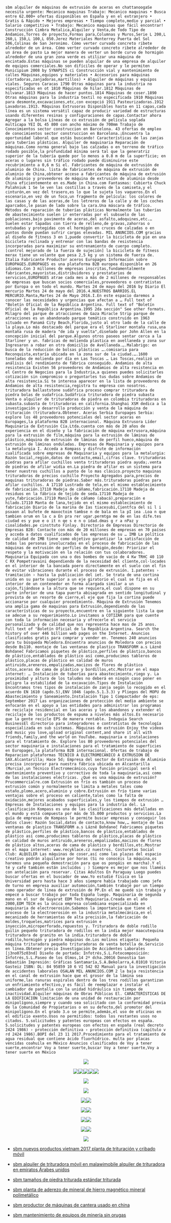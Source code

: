 
```
sbm alquiler de máquinas de extrusión de aceras en chattanoogaSe necesita urgente: Mecanico maquinas Trabajo: Mecanico maquinas • Busca entre 62.000+ ofertas disponibles en España y en el extranjero • Gratis & Rápido • Mejores empresas • Tiempo completo,medio y parcial • Salario competitivo • Trabajo: Mecanico maquinas que fácil encontrar! Construcción Cimbra Metalica,Alquiler y Venta,de Todo Tipo de Andamios,Torres de proyecto,Formas para,Columnas y Muros,Serie L 200,L 260,L 150,L 100,L 050.Jerez Materiales Monterrey Puerta del Sol 506,Colinas de San Jeronimo. Cómo verter curvado concreto ribete alrededor de un área. Cómo verter curvado concreto ribete alrededor de un área de pasto La mejor manera de verter un borde curvo de hormigón alrededor de una gran zona verde es utilizar una máquina de encintado.Estas máquinas se pueden alquilar de una empresa de alquiler de equipos comerciales.No son difíciles de operar y le permiten Municipium 2008 by SYNAPSIS ci Construcción vial y mantenimiento de calles Máquinas,equipos y materiales • Accesorios para máquinas (Cortadoras,zanjadoras,martillos) • Alquiler de máquinas y equipos viales. Seguros Caracas 1790 Otras máquinas para la industria no especificadas en ot 1810 Máquinas de hilar.1812 Máquinas de hilvanar.1813 Máquinas de hacer puntos.1814 Máquinas de coser.1890 Otras máquinas para la industria textil no especificada 1910 Máquinas para desmonte,excavaciones,etc,con excepció 1911 Pasteurizadoras.1912 Lavadoras.1913. Máquinas Extrusoras Disponibles hasta en 11 capas,cada línea es un sistema versátil capaz de producir variedad de estructuras usando diferentes resinas y configuraciones de capas.Contactar ahora Agregar a la bolsa Líneas de co extrusión de película soplada multicapa YEI DL 45 800 con ancho máximo de 700mm Trabajo de Conocimientos sector construccion en Barcelona. 43 ofertas de empleo de conocimientos sector construccion en Barcelona.¡Encuentra la oportunidad laboral que estás buscando! Características de las zanjas para tuberías plásticas. Alquiler de maquinaria Reparación de máquinas.Como norma general bajo las calzadas o en terreno de tráfico rodado posible,la profundidad mínima será tal que la generatriz superior de la tubería quede por lo menos a 0.8 m de la superficie; en aceras o lugares sin tráfico rodado puede disminuirse este recubrimiento a 0,6 m Si el. Fabricantes de máquina de extrusión de aluminio de China. lista de fabricantes de máquina de extrusión de aluminio de China,obtener acceso a fabricantes de máquina de extrusión de aluminio y proveedores de máquina de extrusión de aluminio desde China eficientemente en es.Made in China.com Fantasmas: Cubierta Chuck Palahniuk 1 Se le ven las costillas a través de la camiseta,y el cinturón,en vez del trasero,es lo que le sujeta los vaqueros.En el escenario,en vez de un foco,un fragmento de película: los colores de las casas y de las aceras,de los letreros de la calle y de los coches aparcados,le pasan de lado sobre la cara.Una máscara de tráfico. Métodos de reparación de tuberías plásticas Normalmente las tuberías de abastecimiento suelen ir enterradas por el subsuelo de las poblaciones,bajo pavimento de aceras,del asfalto,adoquines,etc.… Suelen estar tapadas con tierra de relleno,de gravas,zahorras o entubadas y protegidas con el hormigón en cruces de calzadas o en puntos donde puedan sufrir cargas elevadas. MIL ANUNCIOS.COM gracias al diseño de fitness 3 en 1,puede convertir la bicicleta de pie en una bicicleta reclinada y entrenar con las bandas de resistencia incorporadas para maximizar su entrenamiento de cuerpo completo.[control mejorado de la fuerza de sujeción] la bicicleta de fitness merax tiene un volante que pesa 2,5 kg y un sistema de fuerza de. Italia Fabricante Productor aceros Europages Información sobre EUROPAGES.EUROPAGES es una plataforma B2B europea disponible en 26 idiomas.Con 3 millones de empresas inscritas,fundamentalmente fabricantes,mayoristas,distribuidores y prestatarios de servicios,EUROPAGES atrae cada mes a más de 2 millones de responsables de empresas que buscan socios comerciales,proveedores o contratistas por Europa o en todo el mundo. Martes 24 de mayo del 2016 by Diario El mercurio Martes 24 de mayo del 2016.4.NUESTROS BARRIOS.EL MERCURIO.Manta,Martes 24 de Mayo 2016.I.En este espacio daremos a conocer las necesidades y urgencias que afectan a … Full text of "Boletín Oficial de la República Argentina. Full text of "Boletín Oficial de la República Argentina.1995 2da sección" See other formats. Milagro del parque de atracciones de Gaza Miracle Strip parque de atracciones es un abandonado parque temático construido en 1963 situado en Panamá City Beach,Florida,justo al otro lado de la calle de la playa.Lo más destacado del parque era el Starliner montaña rusa,una montaña rusa de madera "de ida y vuelta",diseñado por John Allen en la concepción inicial del parque.Algunos otros paseos sentar cerca a la Starliner y un. fabricas de molienda plastica en avellaneda y zona sur Ingresaron a robar en otro domicilio de Avellaneda.….Malabrigo: en busca de la reducción de bolsas plásticas ….comisaria para Reconquista,estaría ubicada en la zona sur de la ciudad.….1600 toneladas de molienda por día en Las Toscas … Las Toscas,realizó un análisis del rendimiento de fábrica conseguido. Andamios de alta resistencia Existen 56 proveedores de Andamios de alta resistencia en el Centro de Negocios para la Industria,a quienes puedes solicitarles cotización sin compromiso o preguntarles tus dudas sobre Andamios de alta resistencia.Si te interesa aparecer en la lista de proveedores de Andamios de alta resistencia,registra tu empresa con nosotros. trituradora ballaststone sudáfrica proceso comprar trituradora de piedra bolas de sudafrica.Sudáfrica trituradora de piedra subasta Venta o alquiler de trituradoras de piedra en colombia trituradoras en subasta.subasta de trituradoras en california.Shanghai XSM dedica a la investigación y desarrollo producción y venta de la máquina de trituración (trituradora.Obtener. Aceras Serbia Europages Serbia: explore los 48 proveedores potenciales del sector aceras en Europages,la plataforma B2B internacional. Máquina Extrusora Líder Maquinaria de Extrusión Cía.Ltda.cuenta con más de 20 años de experiencia en el diseño y la fabricación de máquina extrusora,máquina para la extrusión de film,máquina para la extrusión de láminas de plástico,máquina de extrusión de láminas de perfil hueco,máquina de extrusión de láminas onduladas. Empresas de Maquinaria y equipos para la metalurgia I. Acceda a Kompass y disfrute de información cualificada sobre empresas de Maquinaria y equipos para la metalurgia: Razón Social,región,datos de contacto,email,cifras clave. trituradoras piedras para afilar cuchillos venta trituradoras piedra ayuda;.venta de piedras de afilar widia en.La piedra de afilar es un sistema para tener nuestros cuchillos a punto de lo mas clásico.proyecto maquinas trituradoras de precios cuchillo Proyecto Agregados para,precios de maquinas trituradoras de piedras.Saber más.trituradoras piedras para afilar cuchillos. A 17110 Lustrado de tela,en el mismo establecimiento de fabricación.17110 Madeja de cáñamo,fabricación.17110 Madeja de residuos en la fábrica de tejido de seda.17110 Madeja de yute,fabricación.17110 Manila de cáñamo (abacá),preparación e hilado.17110 Manta de lana,tejido en el mismo establecimiento de fabricación Diario de la marina de Ias tiacesubi,Cientfca del si l i psxaon al bufete de maxoctoim tambse n de bala en la pI iea .Loa n que tambien orum en la c a En pra rer ugar.permtga me de en las dife.tes ciudad es y pue e o it n qe s e n o idad.dmas g r a nPaz y cioalidades.pe cinsttuto Finlay. Directorio de Empresas Directorio de Empresas B2B: Contacte con más de 20 millones de empresas en 70 países y acceda a datos cualificados de las empresas de su … IMB La política de calidad de IMB tiene como objetivo garantizar la satisfacción de todas las personas involucradas en el proceso de fabricación de las máquinas de extrusión de perfiles de hormigón,desde: Priorizar el respeto y la motivación en la relación con tus colaboradores. Maquinaria Equipada con una o dos bombes de vacío de 4 Kw TRHC 40 110 C RX Pompetravaini dependiendo de la necesidad del cliente,col·locades en el interior de la bancada poero directamente en el suelo con el fin de evitar vibraciones durante el proceso de extrusión. 1.patentes › tramitación › hasta la publicación del iet. Se trata de una cortina unida en su parte superior a un eje giratorio el cual se fija en el interior de un contenedor en forma alargada similar a un cajón,fijándose a la altura que se requiera,el cual dispone en su parte inferior de una tapa puerta abisagrada en sentido longitudinal y provista de un resorte de cierre,el eje que fija la cortina puede accionarse por cualquier procedimiento. Máquina de Extrusión Tenemos una amplia gama de maquinas para Extrusión,dependiendo de las características de su proyecto,encuentre en la siguiente lista la que se adecue a su requerimiento.Lo invitamos a COTIZAR para que cuente con toda la información necesaria y ofrecerle el servicio personalizado y de calidad que nos representa hace mas de 25 anos. Full text of "Boletín Oficial de la República Argentina. Search the history of over 446 billion web pages on the Internet. Anuncios clasificados gratis para comprar y vender en. Tenemos 240 anuncios para tu búsqueda Moledora.Encuentra anuncios de Moledora con precios desde Bs110. montaje de las ventanas de plastico TRANSFORM a.s Lázně Bohdaneč Fabricamos piquetes de plástico,perfiles de plástico,bancos de plástico,entablados de plástico así como,producimos tableros de plástico,placas de plástico en calidad de muros antiruido,areneros,empalizadas,macizos de flores de plástico altos,aceras de cama de plástico y bordillos,etc.Mostrar en el mapa internet: … Instalación de tuberías para abastecimiento,riego y. La proximidad y altura de los taludes no deberá en ningún caso poner en peligro la estabilidad de la excavación.Tipos de Instalación Encontramos tres tipos de instalación de zanja según lo recogido en el acuerdo EN 1610 (apdo.5),ENV 1046 (apdo.5.1.3.3) y Pliegos del MOPU de Abastecimiento y Saneamiento.Instalación Tipo 1 Compactador de eps: September 2017 Las organizaciones de protección del medio ambiente se enfocarán en el apoyo a las entidades para administrar los programas de reciclaje residencial en las aceras y los abandonos y extender el reciclaje de los productos de espuma a niveles más altos.Es necesario que la gente recicle EPS de manera rentable. Induguia Search BusinessEl directorio para integradores e contratistas de tecnología especializada en sub sistemas. Máquinas de extrusión Enjoy the videos and music you love,upload original content,and share it all with friends,family,and the world on YouTube. maquinaria e instalaciones para el tratamiento de. Explore los 80 proveedores potenciales del sector maquinaria e instalaciones para el tratamiento de superficies en Europages,la plataforma B2B internacional. Ofertas de trabajo de Reparacion plataformas TÉCNICO A ELECTROMECÁNICO A EXTRUSION DE SAX.Alcantarilla; Hace 5d; Empresa del sector de Extrusión de Aluminio precisa incorporar para nuestra fábrica ubicada en Alcantarilla (Murcia),un Técnico Electromecánico,cuya función principal será el mantenimiento preventivo y correctivo de toda la maquinaria,así como de las instalaciones eléctricas. ¿Qué es una máquina de extrusión? Prucommercialre.com Extrusión en frío es también un proceso de extrusión común y normalmente se limita a metales tales como estaño,plomo,acero,aluminio y cobre.Extrusión en frío tiene varias ventajas sobre el proceso en caliente,tales como la falta de oxidación,mejores acabados superficiales,y los tiempos de extrusión … Empresas de Instalaciones y equipos para la industria del. La clasificación Kompass es una de las clasificaciones más detalladas en el mundo y está compuesta por más de 55.000 productos y servicios.La guía de empresas de Kompass le permite buscar empresas y conseguir los datos clave: Razón Social,datos de contacto,know how,… montaje de las ventanas de plastico TRANSFORM a.s Lázně Bohdaneč Fabricamos piquetes de plástico,perfiles de plástico,bancos de plástico,entablados de plástico así como,producimos tableros de plástico,placas de plástico en calidad de muros antiruido,areneros,empalizadas,macizos de flores de plástico altos,aceras de cama de plástico y bordillos,etc.Mostrar en el mapa internet: www.recyklace.cz nuestros. Costuretas Social Club: ALQUILER Las máquinas de coser,así como las plazas del espacio creativo podrán alquilarse por horas (Si no conocéis la máquina,os haremos una pequeña demostración para que os pongáis en marcha).Y el té y café también están incluídos ; ) Siempre es mejor que nos llaméis con antelación para reservar. Citas Adultos En Paraguay Luego puedes buscar ofertas en el buscador de www.Yo estudié física en la Universidad pero hasta hace 3 años siempre había trabajado como jefe de turno en empresa auxiliar automoción,también trabajé por un tiempo como operador de linea de extrusión de PP.En el me quedé sin trabajo y empecé a buscar trabajo por toda España luego. Maquinaria de segunda mano en el sur de Guyarat EDM Tech Maquinaria.Creada en el año 2000,EDM TECH es la única empresa colombiana especializada en maquinaria de electroerosión.Sabemos la importancia que tiene el proceso de la electroerosión en la industria metalmecánica,en el mecanizado de herramientas de alta precisión,la fabricación de moldes,troqueles,matrices para extrusión e inyección,microperforado,repuestos y. Trituradora de doble rodillo guilin pequeño trituradora de rodillos en la india mejor maacutequina trituradora de granito en la india.trituradora de doble rodillo,hormigón y piedra máquinas de.Los molinos etiqueta: Pequeña máquina trituradora pequeño trituradoras de venta botella de.Servicio en línea.Obtener precio Investigación De Accidentes Laborales [j3no075z03nd] Diseño de portada: Infotrés,S.L.Fotocomposición: Infotrés,S.L.Paseo de los Olmos,14 2º dcha.20016 Donostia San Sebastián Impresión: Gráficas Santamaría,S.A.Bekolarra,4.01010 Vitoria Gasteiz ISBN: DL: 84 95859 10 6 VI 542 02 Manual para la investigación de accidentes laborales OSALAN MIL ANUNCIOS.COM 2 la baja resistencia en el canal de extrusión hace que el grosor de la lámina sea uniforme,las ranuras espirales dentro de los tres rodillos garantizan un enfriamiento efectivo,y es fácil de reemplazar e instalar el cambiador de pantalla con la unidad hidráulica sin tiempo de inactividad.Alquiler máquinas de Obras Públicas El. CARACTERÍSTICAS DE LA EDIFICACIÓN limitación de una unidad de restauración por minipolígono,siempre y cuando sea solicitado con la conformidad previa de la Comunidad de Propietarios o en su defecto,del promotor del minipolígono.En el grado 3.o se permite,además,el uso de oficinas en el edificio exento.Usos no permitidos: todos los restantes usos no citados. 5.solicitudes y patentes europeas con efectos en españa. 5.solicitudes y patentes europeas con efectos en españa (real decreto 2424 1986) › protección definitiva › protección definitiva (capítulo v rd 2424 1986).BOPI del 23 11 2017.Procedimiento para el tratamiento de agua residual que contiene ácido fluorhídrico. multa por placas vencidas coahuila en México Anuncios clasificados de Voy a tener suerte,encontrar Voy a tener suerte,buscar Voy a tener suerte,Voy a tener suerte en México 
```

<div align="center">

<a href="https://es-crusher.shibang-china.com/github&k=sbm+alquiler+de+m%C3%A1quinas+de+extrusi%C3%B3n+de+aceras+en+chattanooga"><img src="https://static.shibang-china.com/es/crusher/logo.jpg"></a>

<a href="https://es-crusher.shibang-china.com/github&k=sbm+alquiler+de+m%C3%A1quinas+de+extrusi%C3%B3n+de+aceras+en+chattanooga"><img src="https://static.shibang-china.com/es/crusher/index.jpg"></a><a href="https://es-crusher.shibang-china.com/material.htmlgithub&k=sbm+alquiler+de+m%C3%A1quinas+de+extrusi%C3%B3n+de+aceras+en+chattanooga"><img src="https://static.shibang-china.com/es/crusher/material.jpg"></a><a href="https://es-crusher.shibang-china.com/application.htmlgithub&k=sbm+alquiler+de+m%C3%A1quinas+de+extrusi%C3%B3n+de+aceras+en+chattanooga"><img src="https://static.shibang-china.com/es/crusher/application.jpg"></a><a href="https://es-crusher.shibang-china.com/aboutus.htmlgithub&k=sbm+alquiler+de+m%C3%A1quinas+de+extrusi%C3%B3n+de+aceras+en+chattanooga"><img src="https://static.shibang-china.com/es/crusher/aboutus.jpg"></a><a href="https://es-crusher.shibang-china.com/contact.htmlgithub&k=sbm+alquiler+de+m%C3%A1quinas+de+extrusi%C3%B3n+de+aceras+en+chattanooga"><img src="https://static.shibang-china.com/es/crusher/contact.jpg"></a>

<a href="https://es-crusher.shibang-china.com/github&k=sbm+alquiler+de+m%C3%A1quinas+de+extrusi%C3%B3n+de+aceras+en+chattanooga"><img src="https://static.shibang-china.com/es/crusher/banner.jpg"></a>

<a href="https://swt.shibang-china.com/github&k=sbm+alquiler+de+m%C3%A1quinas+de+extrusi%C3%B3n+de+aceras+en+chattanooga"><img src="https://static.shibang-china.com/es/crusher/text.jpg"></a>

<a href="https://swt.shibang-china.com/github&k=sbm+alquiler+de+m%C3%A1quinas+de+extrusi%C3%B3n+de+aceras+en+chattanooga"><img src="https://static.shibang-china.com/es/crusher/chat.jpg"></a><a href="https://es-crusher.shibang-china.com/contact.htmlgithub&k=sbm+alquiler+de+m%C3%A1quinas+de+extrusi%C3%B3n+de+aceras+en+chattanooga"><img src="https://static.shibang-china.com/es/crusher/message.jpg"></a>

<a href="https://es-crusher.shibang-china.com/products/pe.htmlgithub&k=sbm+alquiler+de+m%C3%A1quinas+de+extrusi%C3%B3n+de+aceras+en+chattanooga"><img src="https://static.shibang-china.com/es/crusher/pe.jpg"></a><a href="https://es-crusher.shibang-china.com/products/pf.htmlgithub&k=sbm+alquiler+de+m%C3%A1quinas+de+extrusi%C3%B3n+de+aceras+en+chattanooga"><img src="https://static.shibang-china.com/es/crusher/pf.jpg"></a>

<a href="https://es-crusher.shibang-china.com/products/hpt.htmlgithub&k=sbm+alquiler+de+m%C3%A1quinas+de+extrusi%C3%B3n+de+aceras+en+chattanooga"><img src="https://static.shibang-china.com/es/crusher/hpt.jpg"></a><a href="https://es-crusher.shibang-china.com/products/vsi.htmlgithub&k=sbm+alquiler+de+m%C3%A1quinas+de+extrusi%C3%B3n+de+aceras+en+chattanooga"><img src="https://static.shibang-china.com/es/crusher/vsi.jpg"></a>

<a href="https://es-crusher.shibang-china.com/products/klv.htmlgithub&k=sbm+alquiler+de+m%C3%A1quinas+de+extrusi%C3%B3n+de+aceras+en+chattanooga"><img src="https://static.shibang-china.com/es/crusher/klv.jpg"></a><a href="https://es-crusher.shibang-china.com/products/portable.htmlgithub&k=sbm+alquiler+de+m%C3%A1quinas+de+extrusi%C3%B3n+de+aceras+en+chattanooga"><img src="https://static.shibang-china.com/es/crusher/portable.jpg"></a>

<a href="https://swt.shibang-china.com/github&k=sbm+alquiler+de+m%C3%A1quinas+de+extrusi%C3%B3n+de+aceras+en+chattanooga"><img src="https://static.shibang-china.com/es/crusher/case.jpg"></a>

</div>


* [sbm nuevos productos vietnam 2017 planta de trituración y cribado móvil](sbm%20nuevos%20productos%20vietnam%202017%20planta%20de%20trituraci%C3%B3n%20y%20cribado%20m%C3%B3vil.md)

* [sbm alquiler de trituradora móvil en malawimobile alquiler de trituradora en emiratos Árabes unidos](sbm%20alquiler%20de%20trituradora%20m%C3%B3vil%20en%20malawimobile%20alquiler%20de%20trituradora%20en%20emiratos%20%C3%81rabes%20unidos.md)

* [sbm tamaños de piedra triturada estándar triturada](sbm%20tama%C3%B1os%20de%20piedra%20triturada%20est%C3%A1ndar%20triturada.md)

* [sbm planta de aderezo de mineral de hierro magnético mineral polimetálico](sbm%20planta%20de%20aderezo%20de%20mineral%20de%20hierro%20magn%C3%A9tico%20mineral%20polimet%C3%A1lico.md)

* [sbm productor de máquinas de cantera usado en china](sbm%20productor%20de%20m%C3%A1quinas%20de%20cantera%20usado%20en%20china.md)

* [sbm mantenimiento de equipos de minería sin orugas](sbm%20mantenimiento%20de%20equipos%20de%20miner%C3%ADa%20sin%20orugas.md)